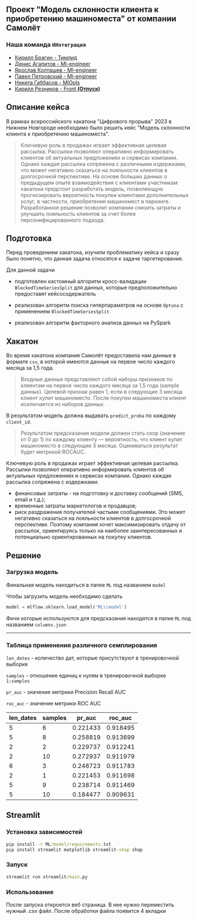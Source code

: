 ## Проект "Модель склонности клиента к приобретению машиноместа" от компании Самолёт
<!-- <a href="">Команда ИИнтеграция</a> -->

### Наша команда `ИИнтеграция`
<ul>
    <li><a href = "https://t.me/sherokiddo">Кирилл Брагин - Тимлид</a></li>
    <li><a href = "https://t.me/denisadminch">Денис Агапитов - Ml-engineer</a></li>
    <li><a href = "https://t.me/YarKo9_9">Ярослав Колташев - Ml-engineer</a></li>
    <li><a href = "https://t.me/p_petrovskiy_02">Павел Петровский - Ml-engineer</a></li>
    <li><a href = "https://t.me/gabbhack">Никита Габбасов - MlOpls</a></li>
    <li><a href = "https://t.me/kai_Kane">Кирилл Резников - Front <b>(Отпуск)</b> </a></li>
</ul>


## Описание кейса
В рамках всероссийского хакатона "Цифрового прорыва" 2023 в Нижнем Новгороде необходимо было решить кейс "Модель склонности клиента к приобретению машиноместа".

> Ключевую роль в продажах играет эффективная целевая рассылка. Рассылки позволяют оперативно информировать клиентов об актуальных предложениях и сервисах компании. Однако каждая рассылка сопряжена с различными издержками, что может негативно сказаться на лояльности клиентов в долгосрочной перспективе. На основе больших данных о предыдущем опыте взаимодействия с клиентами участникам хакатона предстоит разработать модель, позволяющую прогнозировать вероятность покупки клиентами дополнительных услуг, в частности, приобретения машиномест в паркинге. Разработанное решение позволит компании снизить затраты и улучшить лояльность клиентов за счет более персонифицированного подхода.

## Подготовка

Перед проведением хакатона, изучили проблематику кейса и сразу было понятно, что данная задача относятся к задаче таргетирования.

Для данной задачи

* подготовлен кастомный алгоритм кросс-валидации `BlockedTimeSeriesSplit` для данных, которые предположительно предоставят кейсосодержатель

* реализован алгоритм поиска гиперпараметров на основе `Optuna` с применением `BlockedTimeSeriesSplit`

* реализован алгоритм факторного анализа данных на PySpark

## Хакатон

Во время хакатона компания Самолёт предоставила нам данные в формате `csv`, в которой имеются данные на первое число
каждого месяца за 1,5 года. 

> Входные данные представляют собой наборы
признаков по клиентам на первое число
каждого месяца за 1,5 года (sample данных).
Целевой признак равен 1, если в следующие 3
месяца клиент купит машиноместо. После
покупки машиноместа клиент исключается из
наборов данных.
 
В результатом модель должна выдавать `predict_proba` по каждому `client_id`.

> Результатом предсказания модели должен стать
скор (значение от 0 до 1) по каждому клиенту —
вероятность, что клиент купит машиноместо в
следующие 3 месяца.
Оцениваться результат будет метрикой ROCAUC.


Ключевую роль в продажах играет эффективная целевая рассылка. Рассылки
позволяют оперативно информировать клиентов об актуальных предложениях и
сервисах компании.
Однако каждая рассылка сопряжена с издержками:
* финансовые затраты - на подготовку и доставку сообщений (SMS, email и т.д.);
* временные затраты маркетологов и продавцов;
* риск раздражения получателей частыми сообщениями.
Это может негативно сказаться на лояльности клиентов в долгосрочной перспективе.
Поэтому компания хочет максимизировать отдачу от рассылок, ориентируясь только
на наиболее заинтересованных и потенциально ориентированных на покупку
клиентов.


## Решение

### Загрузка модель

Финальная модель находиться в папке `ML` под названием `model`

Чтобы загрузить модель необходимо сделать

```py
model = mlflow.sklearn.load_model('ML\\model')
```

Фичи которые используются для предсказания находятся в папке `ML` под названием `columns.json`

<hr>

### Таблица применения различного семплирования

`len_dates` - количество дат, которые присутствуют в тренировочной выборке

`samples` - отношение единиц к нулям в тренировочной выборке  `1:samples`

`pr_auc` - значение метрики Precision Recall AUC

`roc_auc` - значение метрики ROC AUC

|len_dates|samples|pr_auc|roc_auc|
| -------- | -------- | -------- | -------- |
|5 |6 | 0.221433 | 0.918495|
|5 | 8 | 0.258819 | 0.913699|
|2 | 2 | 0.229737 | 0.912241|
|2 | 10 | 0.272937 | 0.911979|
|6 | 3 | 0.248723 | 0.911783|
|2 | 1 | 0.221453 | 0.911698|
|5 | 9 | 0.238714 | 0.911469|
|5 | 10 | 0.184477 | 0.909631|


## Streamlit

### Установка зависимостей

```cmd
pip install -r ML/model/requirements.txt
pip install streamlit matplotlib streamlit-shap shap
```

### Запуск

```cmd
streamlit run streamlit/main.py
```

### Использование

После запуска откроется веб страница. В нее нужно переместить нужный .csv файл. После обработки файла появится 4 вкладки
